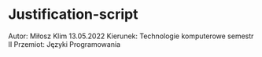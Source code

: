 # Justification-script
Autor:      Miłosz Klim 13.05.2022
Kierunek:   Technologie komputerowe semestr II
Przemiot:   Języki Programowania